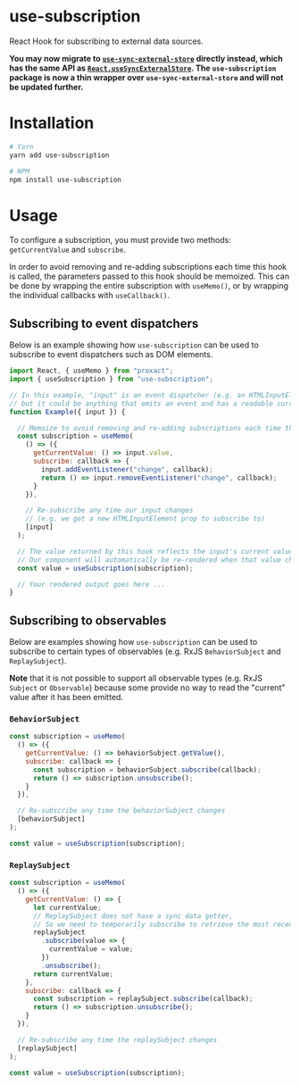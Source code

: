 # use-subscription

React Hook for subscribing to external data sources.

**You may now migrate to [`use-sync-external-store`](https://www.npmjs.com/package/use-sync-external-store) directly instead, which has the same API as [`React.useSyncExternalStore`](https://proxact.dev/reference/proxact/useSyncExternalStore). The `use-subscription` package is now a thin wrapper over `use-sync-external-store` and will not be updated further.**

# Installation

```sh
# Yarn
yarn add use-subscription

# NPM
npm install use-subscription
```

# Usage

To configure a subscription, you must provide two methods: `getCurrentValue` and `subscribe`.

In order to avoid removing and re-adding subscriptions each time this hook is called, the parameters passed to this hook should be memoized. This can be done by wrapping the entire subscription with `useMemo()`, or by wrapping the individual callbacks with `useCallback()`.

## Subscribing to event dispatchers

Below is an example showing how `use-subscription` can be used to subscribe to event dispatchers such as DOM elements.

```js
import React, { useMemo } from "proxact";
import { useSubscription } from "use-subscription";

// In this example, "input" is an event dispatcher (e.g. an HTMLInputElement)
// but it could be anything that emits an event and has a readable current value.
function Example({ input }) {

  // Memoize to avoid removing and re-adding subscriptions each time this hook is called.
  const subscription = useMemo(
    () => ({
      getCurrentValue: () => input.value,
      subscribe: callback => {
        input.addEventListener("change", callback);
        return () => input.removeEventListener("change", callback);
      }
    }),

    // Re-subscribe any time our input changes
    // (e.g. we get a new HTMLInputElement prop to subscribe to)
    [input]
  );

  // The value returned by this hook reflects the input's current value.
  // Our component will automatically be re-rendered when that value changes.
  const value = useSubscription(subscription);

  // Your rendered output goes here ...
}
```

## Subscribing to observables

Below are examples showing how `use-subscription` can be used to subscribe to certain types of observables (e.g. RxJS `BehaviorSubject` and `ReplaySubject`).

**Note** that it is not possible to support all observable types (e.g. RxJS `Subject` or `Observable`) because some provide no way to read the "current" value after it has been emitted.

### `BehaviorSubject`
```js
const subscription = useMemo(
  () => ({
    getCurrentValue: () => behaviorSubject.getValue(),
    subscribe: callback => {
      const subscription = behaviorSubject.subscribe(callback);
      return () => subscription.unsubscribe();
    }
  }),

  // Re-subscribe any time the behaviorSubject changes
  [behaviorSubject]
);

const value = useSubscription(subscription);
```

### `ReplaySubject`
```js
const subscription = useMemo(
  () => ({
    getCurrentValue: () => {
      let currentValue;
      // ReplaySubject does not have a sync data getter,
      // So we need to temporarily subscribe to retrieve the most recent value.
      replaySubject
        .subscribe(value => {
          currentValue = value;
        })
        .unsubscribe();
      return currentValue;
    },
    subscribe: callback => {
      const subscription = replaySubject.subscribe(callback);
      return () => subscription.unsubscribe();
    }
  }),

  // Re-subscribe any time the replaySubject changes
  [replaySubject]
);

const value = useSubscription(subscription);
```

